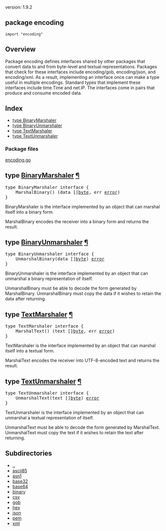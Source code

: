 version: 1.9.2
## package encoding

  `import "encoding"`

## Overview

Package encoding defines interfaces shared by other packages that convert data
to and from byte-level and textual representations. Packages that check for
these interfaces include encoding/gob, encoding/json, and encoding/xml. As a
result, implementing an interface once can make a type useful in multiple
encodings. Standard types that implement these interfaces include time.Time and
net.IP. The interfaces come in pairs that produce and consume encoded data.

## Index

- [type BinaryMarshaler](#BinaryMarshaler)
- [type BinaryUnmarshaler](#BinaryUnmarshaler)
- [type TextMarshaler](#TextMarshaler)
- [type TextUnmarshaler](#TextUnmarshaler)

### Package files
 [encoding.go](//github.com/golang/go/blob/2ea7d3461bb41d0ae12b56ee52d43314bcdb97f9/src/encoding/encoding.go)

<h2 id="BinaryMarshaler">type <a href="//github.com/golang/go/blob/2ea7d3461bb41d0ae12b56ee52d43314bcdb97f9/src/encoding/encoding.go#L8">BinaryMarshaler</a>
    <a href="#BinaryMarshaler">¶</a></h2>
<pre>type BinaryMarshaler interface {
    MarshalBinary() (data []<a href="/builtin/#byte">byte</a>, err <a href="/builtin/#error">error</a>)
}</pre>

BinaryMarshaler is the interface implemented by an object that can marshal
itself into a binary form.

MarshalBinary encodes the receiver into a binary form and returns the result.

<h2 id="BinaryUnmarshaler">type <a href="//github.com/golang/go/blob/2ea7d3461bb41d0ae12b56ee52d43314bcdb97f9/src/encoding/encoding.go#L18">BinaryUnmarshaler</a>
    <a href="#BinaryUnmarshaler">¶</a></h2>
<pre>type BinaryUnmarshaler interface {
    UnmarshalBinary(data []<a href="/builtin/#byte">byte</a>) <a href="/builtin/#error">error</a>
}</pre>

BinaryUnmarshaler is the interface implemented by an object that can unmarshal a
binary representation of itself.

UnmarshalBinary must be able to decode the form generated by MarshalBinary.
UnmarshalBinary must copy the data if it wishes to retain the data after
returning.

<h2 id="TextMarshaler">type <a href="//github.com/golang/go/blob/2ea7d3461bb41d0ae12b56ee52d43314bcdb97f9/src/encoding/encoding.go#L26">TextMarshaler</a>
    <a href="#TextMarshaler">¶</a></h2>
<pre>type TextMarshaler interface {
    MarshalText() (text []<a href="/builtin/#byte">byte</a>, err <a href="/builtin/#error">error</a>)
}</pre>

TextMarshaler is the interface implemented by an object that can marshal itself
into a textual form.

MarshalText encodes the receiver into UTF-8-encoded text and returns the result.

<h2 id="TextUnmarshaler">type <a href="//github.com/golang/go/blob/2ea7d3461bb41d0ae12b56ee52d43314bcdb97f9/src/encoding/encoding.go#L36">TextUnmarshaler</a>
    <a href="#TextUnmarshaler">¶</a></h2>
<pre>type TextUnmarshaler interface {
    UnmarshalText(text []<a href="/builtin/#byte">byte</a>) <a href="/builtin/#error">error</a>
}</pre>

TextUnmarshaler is the interface implemented by an object that can unmarshal a
textual representation of itself.

UnmarshalText must be able to decode the form generated by MarshalText.
UnmarshalText must copy the text if it wishes to retain the text after
returning.

## Subdirectories
- [..](..)
- [ascii85](ascii85/)
- [asn1](asn1/)
- [base32](base32/)
- [base64](base64/)
- [binary](binary/)
- [csv](csv/)
- [gob](gob/)
- [hex](hex/)
- [json](json/)
- [pem](pem/)
- [xml](xml/)
